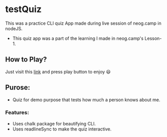 # testQuiz
This was a practice CLI quiz App made during live session of neog.camp in nodeJS.

* This quiz app was a part of the learning I made in neog.camp's Lesson-1.

## How to Play?

Just visit this [link](https://repl.it/@mritunjaysharma/sanatanaQuiz?embed=1&output=1) and press play button to enjoy :smiley: 

## Purose:

* Quiz for demo purpose that tests how much a person knows about me.

### Features:

* Uses chalk package for beautifying CLI.
* Uses readlineSync to make the quiz interactive.
